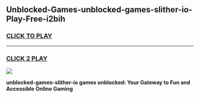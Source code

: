 
## Unblocked-Games-unblocked-games-slither-io-Play-Free-i2bih
<h3>
<a href="https://premium76.site?title=unblocked-games-slither-io&ref=20M">CLICK TO PLAY</a></h3>
<hr>

<h3>
<a href="https://premium76.site?title=unblocked-games-slither-io&ref=20M">CLICK 2 PLAY</a>
  
</h3>

<a href="https://premium76.site?title=unblocked-games-slither-io&ref=19M"><img src="https://clearcache.store/games.png"></a>


**unblocked-games-slither-io games unblocked: Your Gateway to Fun and Accessible Online Gaming**
